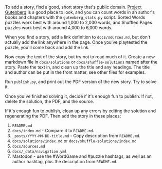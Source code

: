To add a story, find a good, short story that's public domain.
[Project Gutenberg] is a good place to look, and you can count words in an
author's books and chapters with the `gutenberg_stats.py` script. Sorted Words
puzzles work best with around 1,000 to 2,000 words, and Shuffled Pages puzzles
work best with around 4,000 to 6,000 words.

When you find a story, add a link definition to `docs/sources.md`, but don't
actually add the link anywhere in the page. Once you've playtested the puzzle,
you'll come back and add the link.

Now copy the text of the story, but try not to read much of it. Create a new
markdown file in `docs/solutions` or `docs/shuffle-solutions` named after the
story. Paste the text in, and clean up the title and any headings. The title and
author can be put in the front matter, see other files for examples.

Run `publish.py`, and print out the PDF version of the new story. Try to solve
it.

Once you've finished solving it, decide if it's enough fun to publish. If not,
delete the solution, the PDF, and the source.

If it's enough fun to publish, clean up any errors by editing the solution and
regenerating the PDF. Then add the story in these places:
1. `README.md`
2. `docs/index.md` - Compare it to `README.md`.
3. `_posts/YYYY-MM-DD-title.md` - Copy description from `README.md`.
4. `docs/solutions/index.md` or `docs/shuffle-solutions/index.md`
5. `docs/sources.md`
6. `docs/_data/navigation.yml`
7. Mastodon - use the #WordGame and #puzzle hashtags, as well as an author
   hashtag, plus the description from `README.md`.

[Project Gutenberg]: https://gutenberg.org

